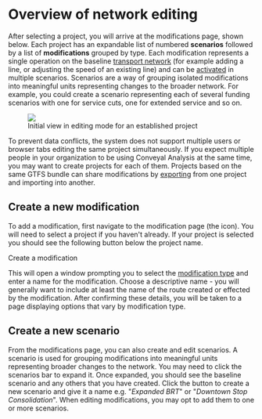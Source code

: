 # Overview of network editing

After selecting a project, you will arrive at the modifications page, shown below. Each project has an expandable list of numbered **scenarios** followed by a list of **modifications** grouped by type. Each modification represents a single operation on the baseline [transport network](../glossary.html#transport-network) (for example adding a line, or adjusting the speed of an existing line) and can be [activated](#activating-modifications-in-scenarios) in multiple scenarios. Scenarios are a way of grouping isolated modifications into meaningful units representing changes to the broader network. For example, you could create a scenario representing each of several funding scenarios with one for service cuts, one for extended service and so on. 

<figure>
  <img src="../img/create-scenario.png" />
  <figcaption>Initial view in editing mode for an established project</figcaption>
</figure>

To prevent data conflicts, the system does not support multiple users or browser tabs editing the same project simultaneously. If you expect multiple people in your organization to be using Conveyal Analysis at the same time, you may want to create projects for each of them. Projects based on the same GTFS bundle can share modifications by [exporting](export.html) from one project and importing into another.

## Create a new modification

To add a modification, first navigate to the modification page (the <i class="fa fa-pencil"></i> icon). You will need to select a project if you haven't already. If your project is selected you should see the following button below the project name. 

<span class="btn btn-success"><i class="fa fa-plus"></i> Create a modification</span>


This will open a window prompting you to select the [modification type](modifications.html) and enter a name for the modification. Choose a descriptive name - you will generally want to include at least the name of the route created or effected by the modification. After confirming these details, you will be taken to a page displaying options that vary by modification type.

## Create a new scenario

From the modifications page, you can also create and edit scenarios. A scenario is used for grouping modifications into meaningful units representing broader changes to the network. 
You may need to click the scenarios bar to expand it. Once expanded, you should see the baseline scenario and any others that you have created. Click the button to create a new scenario and give it a name e.g. "_Expanded BRT_" or "_Downtown Stop Consolidation_".
When editing modifications, you may opt to add them to one or more scenarios. 
